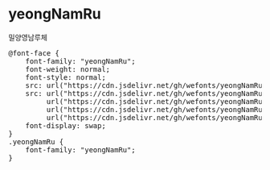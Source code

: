 # yeongNamRu
밀양영남루체

<pre>
@font-face {
    font-family: "yeongNamRu";
    font-weight: normal;
    font-style: normal;
    src: url("https://cdn.jsdelivr.net/gh/wefonts/yeongNamRu/yeongNamRu.eot");
    src: url("https://cdn.jsdelivr.net/gh/wefonts/yeongNamRu/yeongNamRu.eot?#iefix") format("embedded-opentype"),
         url("https://cdn.jsdelivr.net/gh/wefonts/yeongNamRu/yeongNamRu.woff2") format("woff2"),
         url("https://cdn.jsdelivr.net/gh/wefonts/yeongNamRu/yeongNamRu.woff") format("woff"),
         url("https://cdn.jsdelivr.net/gh/wefonts/yeongNamRu/yeongNamRu.ttf") format("truetype");
    font-display: swap;
}
.yeongNamRu {
    font-family: "yeongNamRu";
}
</pre>
